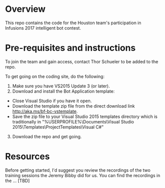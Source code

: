 # Overview
This repo contains the code for the Houston team's participation in Infusions 2017 intelligent bot contest. 

# Pre-requisites and instructions
To join the team and gain access, contact Thor Schueler to be added to the repo.

To get going on the coding site, do the following:

1. Make sure you have VS2015 Update 3 (or later).
2. Download and install the Bot Application template:
  - Close Visual Studio if you have it open.
  - Download the template zip file from the direct download link http://aka.ms/bf-bc-vstemplate.
  - Save the zip file to your Visual Studio 2015 templates directory which is traditionally in "%USERPROFILE%\Documents\Visual Studio 2015\Templates\ProjectTemplates\Visual C#\"
3. Download the repo and get going. 

# Resources

Before getting started, I'd suggest you review the recordings of the two training sessions the Jeremy Bibby did for us. You can find the recordings in the ... [TBD]
